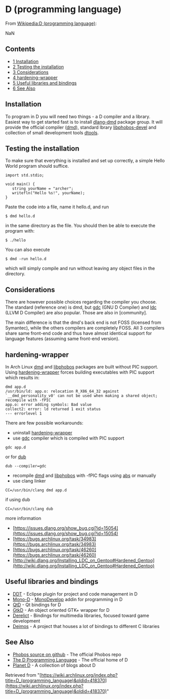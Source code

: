 # D (programming language)

From [Wikipedia:D (programming language)](https://en.wikipedia.org/wiki/D_(programming_language) "wikipedia:D (programming language)"):

NaN

## Contents

*   [1 Installation](#Installation)
*   [2 Testing the installation](#Testing_the_installation)
*   [3 Considerations](#Considerations)
*   [4 hardening-wrapper](#hardening-wrapper)
*   [5 Useful libraries and bindings](#Useful_libraries_and_bindings)
*   [6 See Also](#See_Also)

## Installation

To program in D you will need two things - a D compiler and a library. Easiest way to get started fast is to install [dlang-dmd](https://www.archlinux.org/groups/x86_64/dlang-dmd/) package group. It will provide the official compiler ([dmd](https://www.archlinux.org/packages/?name=dmd)), standard lbrary [libphobos-devel](https://www.archlinux.org/packages/?name=libphobos-devel) and collection of small development tools [dtools](https://www.archlinux.org/packages/?name=dtools).

## Testing the installation

To make sure that everything is installed and set up correctly, a simple Hello World program should suffice.

```
import std.stdio;

void main() {
   string yourName = "archer";
   writefln("Hello %s!", yourName);
}

```

Paste the code into a file, name it hello.d, and run

```
$ dmd hello.d

```

in the same directory as the file. You should then be able to execute the program with:

```
$ ./hello

```

You can also execute

```
$ dmd -run hello.d

```

which will simply compile and run without leaving any object files in the directory.

## Considerations

There are however possible choices regarding the compiler you choose. The standard (reference one) is dmd, but [gdc](https://www.archlinux.org/packages/?name=gdc) (GNU D Compiler) and [ldc](https://www.archlinux.org/packages/?name=ldc) (LLVM D Compiler) are also popular. Those are also in [community].

The main difference is that the dmd's back end is not FOSS (licensed from Symantec), while the others compilers are completely FOSS. All 3 compilers share same front-end code and thus have almost identical support for language features (assuming same front-end version).

## hardening-wrapper

In Arch Linux [dmd](https://www.archlinux.org/packages/?name=dmd) and [libphobos](https://www.archlinux.org/packages/?name=libphobos) packages are built without PIC support. Using [hardening-wrapper](https://www.archlinux.org/packages/?name=hardening-wrapper) forces building executables with PIC support which results in:

```
dmd app.d
/usr/bin/ld: app.o: relocation R_X86_64_32 against  `__dmd_personality_v0' can not be used when making a shared object;  recompile with -fPIC
app.o: error adding symbols: Bad value
collect2: error: ld returned 1 exit status
--- errorlevel 1

```

There are few possible workarounds:

*   uninstall [hardening-wrapper](https://www.archlinux.org/packages/?name=hardening-wrapper)
*   use [gdc](https://www.archlinux.org/packages/?name=gdc) compiler which is compiled with PIC support

```
gdc app.d 

```

or for [dub](https://www.archlinux.org/packages/?name=dub)

```
dub --compiler=gdc

```

*   recompile [dmd](https://www.archlinux.org/packages/?name=dmd) and [libphobos](https://www.archlinux.org/packages/?name=libphobos) with -fPIC flags using [abs](/index.php/Abs "Abs") or manually
*   use clang linker

```
CC=/usr/bin/clang dmd app.d

```

if using dub

```
CC=/usr/bin/clang dub

```

more information

*   [https://issues.dlang.org/show_bug.cgi?id=15054](https://issues.dlang.org/show_bug.cgi?id=15054)
*   [https://bugs.archlinux.org/task/34983](https://bugs.archlinux.org/task/34983)
*   [https://bugs.archlinux.org/task/46260](https://bugs.archlinux.org/task/46260)
*   [http://wiki.dlang.org/Installing_LDC_on_Gentoo#Hardened_Gentoo](http://wiki.dlang.org/Installing_LDC_on_Gentoo#Hardened_Gentoo)

## Useful libraries and bindings

*   [DDT](https://code.google.com/p/ddt/) - Eclipse plugin for project and code management in D
*   [Mono-D](http://mono-d.alexanderbothe.com/) - [MonoDevelop](http://monodevelop.com/) addin for programming in D
*   [QtD](https://bitbucket.org/qtd/repo) - Qt bindings for D
*   [GtkD](http://gtkd.org/) - An object oriented GTK+ wrapper for D
*   [Derelict](https://github.com/aldacron/Derelict3) - Bindings for multimedia libraries, focused toward game development
*   [Deimos](https://github.com/D-Programming-Deimos) - A project that houses a lot of bindings to different C libraries

## See Also

*   [Phobos source on github](https://github.com/D-Programming-Language/phobos/) - The official Phobos repo
*   [The D Programming Language](http://dlang.org/) - The official home of D
*   [Planet D](http://planet.dsource.org/) - A collection of blogs about D

Retrieved from "[https://wiki.archlinux.org/index.php?title=D_(programming_language)&oldid=418370](https://wiki.archlinux.org/index.php?title=D_(programming_language)&oldid=418370)"